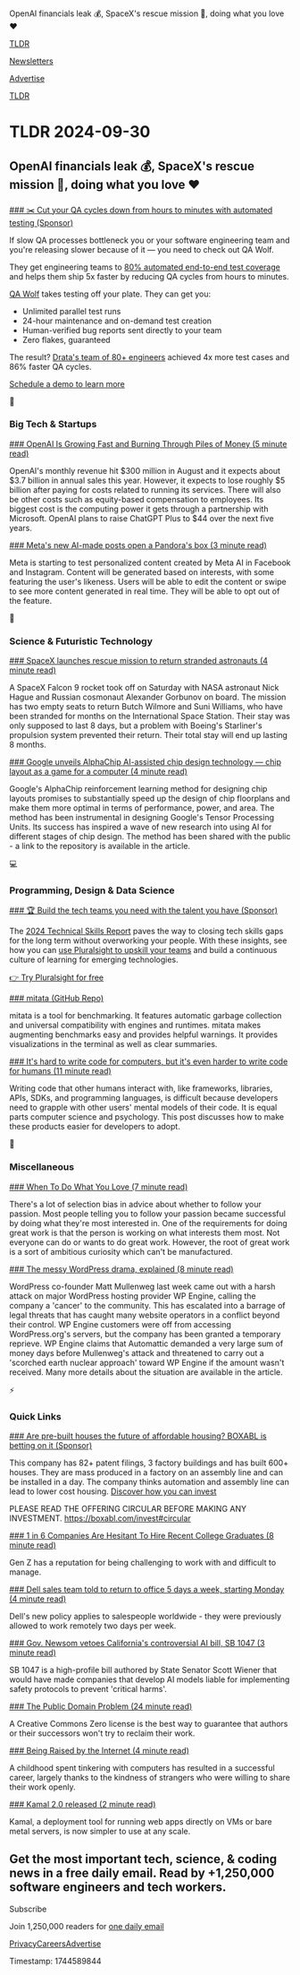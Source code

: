 OpenAI financials leak 💰, SpaceX's rescue mission 🚀, doing what you love ❤️

[TLDR](/)

[Newsletters](/newsletters)

[Advertise](https://advertise.tldr.tech/)

[TLDR](/)

# TLDR 2024-09-30

## OpenAI financials leak 💰, SpaceX's rescue mission 🚀, doing what you love ❤️

### 

[### ✂️ Cut your QA cycles down from hours to minutes with automated testing (Sponsor)](https://www.qawolf.com/?utm_campaign=CutQACycles07082024&amp;utm_source=tldr&amp;utm_medium=newsletter)

If slow QA processes bottleneck you or your software engineering team and you're releasing slower because of it — you need to check out QA Wolf.

They get engineering teams to [80% automated end-to-end test coverage](https://www.qawolf.com/?utm_campaign=CutQACycles09192024&utm_source=tldr&utm_medium=newsletter) and helps them ship 5x faster by reducing QA cycles from hours to minutes.

[QA Wolf](https://www.qawolf.com/?utm_campaign=CutQACycles09192024&utm_source=tldr&utm_medium=newsletter) takes testing off your plate. They can get you:

* Unlimited parallel test runs
* 24-hour maintenance and on-demand test creation
* Human-verified bug reports sent directly to your team
* Zero flakes, guaranteed

The result? [Drata's team of 80+ engineers](https://www.qawolf.com/case-studies/drata?utm_campaign=CutQACycles09192024&utm_source=tldr&utm_medium=newsletter) achieved 4x more test cases and 86% faster QA cycles.

[Schedule a demo to learn more](https://www.qawolf.com/?utm_campaign=CutQACycles09192024&utm_source=tldr&utm_medium=newsletter)

📱

### Big Tech & Startups

[### OpenAI Is Growing Fast and Burning Through Piles of Money (5 minute read)](https://www.nytimes.com/2024/09/27/technology/openai-chatgpt-investors-funding.html?unlocked_article_code=1.Ok4.kRrv._VpJCnZheuJG&smid=url-share&utm_source=tldrnewsletter)

OpenAI's monthly revenue hit $300 million in August and it expects about $3.7 billion in annual sales this year. However, it expects to lose roughly $5 billion after paying for costs related to running its services. There will also be other costs such as equity-based compensation to employees. Its biggest cost is the computing power it gets through a partnership with Microsoft. OpenAI plans to raise ChatGPT Plus to $44 over the next five years.

[### Meta's new AI-made posts open a Pandora's box (3 minute read)](https://www.axios.com/2024/09/27/meta-ai-posts-facebook-instagram?utm_source=tldrnewsletter)

Meta is starting to test personalized content created by Meta AI in Facebook and Instagram. Content will be generated based on interests, with some featuring the user's likeness. Users will be able to edit the content or swipe to see more content generated in real time. They will be able to opt out of the feature.

🚀

### Science & Futuristic Technology

[### SpaceX launches rescue mission to return stranded astronauts (4 minute read)](https://phys.org/news/2024-09-spacex-mission-stranded-astronauts.html?utm_source=tldrnewsletter)

A SpaceX Falcon 9 rocket took off on Saturday with NASA astronaut Nick Hague and Russian cosmonaut Alexander Gorbunov on board. The mission has two empty seats to return Butch Wilmore and Suni Williams, who have been stranded for months on the International Space Station. Their stay was only supposed to last 8 days, but a problem with Boeing's Starliner's propulsion system prevented their return. Their total stay will end up lasting 8 months.

[### Google unveils AlphaChip AI-assisted chip design technology — chip layout as a game for a computer (4 minute read)](https://www.tomshardware.com/tech-industry/google-unveils-alphachip-ai-assisted-chip-design-technology-chip-layout-as-a-game-for-a-computer?utm_source=tldrnewsletter)

Google's AlphaChip reinforcement learning method for designing chip layouts promises to substantially speed up the design of chip floorplans and make them more optimal in terms of performance, power, and area. The method has been instrumental in designing Google's Tensor Processing Units. Its success has inspired a wave of new research into using AI for different stages of chip design. The method has been shared with the public - a link to the repository is available in the article.

💻

### Programming, Design & Data Science

[### 🏆 Build the tech teams you need with the talent you have (Sponsor)](https://www.pluralsight.com/product/skills?utm_source=tldr&amp;utm_medium=newsletter&amp;utm_campaign=upskilling-and-reskilling&amp;utm_term=global-all-skills&amp;utm_content=technical-skills-report-2024)

The [2024 Technical Skills Report](https://www.pluralsight.com/resource-center/technical-skills-report-2024?utm_source=tldr&utm_medium=newsletter&utm_campaign=upskilling-and-reskilling&utm_term=global-all-skills&utm_content=technical-skills-report-2024) paves the way to closing tech skills gaps for the long term without overworking your people. With these insights, see how you can [use Pluralsight to upskill your teams](https://www.pluralsight.com/product/skills?utm_source=tldr&utm_medium=newsletter&utm_campaign=upskilling-and-reskilling&utm_term=global-all-skills&utm_content=technical-skills-report-2024) and build a continuous culture of learning for emerging technologies.

[👉 Try Pluralsight for free](https://www.pluralsight.com/product/skills?utm_source=tldr&utm_medium=newsletter&utm_campaign=upskilling-and-reskilling&utm_term=global-all-skills&utm_content=technical-skills-report-2024)

[### mitata (GitHub Repo)](https://github.com/evanwashere/mitata?utm_source=tldrnewsletter)

mitata is a tool for benchmarking. It features automatic garbage collection and universal compatibility with engines and runtimes. mitata makes augmenting benchmarks easy and provides helpful warnings. It provides visualizations in the terminal as well as clear summaries.

[### It's hard to write code for computers, but it's even harder to write code for humans (11 minute read)](https://erikbern.com/2024/09/27/its-hard-to-write-code-for-humans.html?utm_source=tldrnewsletter)

Writing code that other humans interact with, like frameworks, libraries, APIs, SDKs, and programming languages, is difficult because developers need to grapple with other users' mental models of their code. It is equal parts computer science and psychology. This post discusses how to make these products easier for developers to adopt.

🎁

### Miscellaneous

[### When To Do What You Love (7 minute read)](https://paulgraham.com/when.html?utm_source=tldrnewsletter)

There's a lot of selection bias in advice about whether to follow your passion. Most people telling you to follow your passion became successful by doing what they're most interested in. One of the requirements for doing great work is that the person is working on what interests them most. Not everyone can do or wants to do great work. However, the root of great work is a sort of ambitious curiosity which can't be manufactured.

[### The messy WordPress drama, explained (8 minute read)](https://www.theverge.com/2024/9/27/24256361/wordpress-wp-engine-drama-explained-matt-mullenweg?utm_source=tldrnewsletter)

WordPress co-founder Matt Mullenweg last week came out with a harsh attack on major WordPress hosting provider WP Engine, calling the company a 'cancer' to the community. This has escalated into a barrage of legal threats that has caught many website operators in a conflict beyond their control. WP Engine customers were off from accessing WordPress.org's servers, but the company has been granted a temporary reprieve. WP Engine claims that Automattic demanded a very large sum of money days before Mullenweg's attack and threatened to carry out a 'scorched earth nuclear approach' toward WP Engine if the amount wasn't received. Many more details about the situation are available in the article.

⚡

### Quick Links

[### Are pre-built houses the future of affordable housing? BOXABL is betting on it (Sponsor)](https://www.boxabl.com/invest?utm_medium=newsletter&amp;utm_source=tldr-tech&amp;utm_campaign=20240930)

This company has 82+ patent filings, 3 factory buildings and has built 600+ houses. They are mass produced in a factory on an assembly line and can be installed in a day. The company thinks automation and assembly line can lead to lower cost housing. [Discover how you can invest](https://www.boxabl.com/invest?utm_medium=newsletter&utm_source=tldr-tech&utm_campaign=20240930)

PLEASE READ THE OFFERING CIRCULAR BEFORE MAKING ANY INVESTMENT. https://boxabl.com/invest#circular

[### 1 in 6 Companies Are Hesitant To Hire Recent College Graduates (8 minute read)](https://www.intelligent.com/1-in-6-companies-are-hesitant-to-hire-recent-college-graduates/?utm_source=tldrnewsletter)

Gen Z has a reputation for being challenging to work with and difficult to manage.

[### Dell sales team told to return to office 5 days a week, starting Monday (4 minute read)](https://arstechnica.com/tech-policy/2024/09/dell-says-sales-team-must-work-on-site-5-days-a-week-to-drive-productivity/?utm_source=tldrnewsletter)

Dell's new policy applies to salespeople worldwide - they were previously allowed to work remotely two days per week.

[### Gov. Newsom vetoes California's controversial AI bill, SB 1047 (3 minute read)](https://techcrunch.com/2024/09/29/gov-newsom-vetoes-californias-controversial-ai-bill-sb-1047/?utm_source=tldrnewsletter)

SB 1047 is a high-profile bill authored by State Senator Scott Wiener that would have made companies that develop AI models liable for implementing safety protocols to prevent 'critical harms'.

[### The Public Domain Problem (24 minute read)](https://dpk.land/pubdmn.txt?utm_source=tldrnewsletter)

A Creative Commons Zero license is the best way to guarantee that authors or their successors won't try to reclaim their work.

[### Being Raised by the Internet (4 minute read)](https://jimmyhmiller.github.io/raised?utm_source=tldrnewsletter)

A childhood spent tinkering with computers has resulted in a successful career, largely thanks to the kindness of strangers who were willing to share their work openly.

[### Kamal 2.0 released (2 minute read)](https://dev.37signals.com/kamal-2/?utm_source=tldrnewsletter)

Kamal, a deployment tool for running web apps directly on VMs or bare metal servers, is now simpler to use at any scale.

## Get the most important tech, science, & coding news in a free daily email. Read by +1,250,000 software engineers and tech workers.

Subscribe

Join 1,250,000 readers for [one daily email](/api/latest/tech)

[Privacy](/privacy)[Careers](https://jobs.ashbyhq.com/tldr.tech)[Advertise](/tech/advertise)

Timestamp: 1744589844